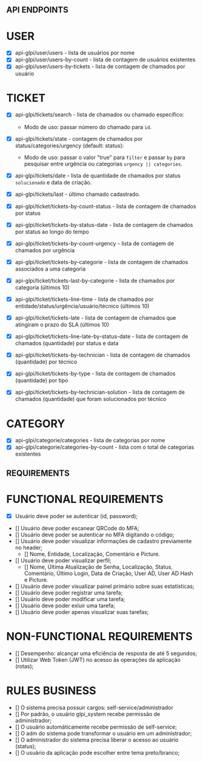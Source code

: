 
## API ENDPOINTS

# USER
- [x] api-glpi/user/users - lista de usuários por nome
- [x] api-glpi/user/users-by-count - lista de contagem de usuários existentes
- [x] api-glpi/user/users-by-tickets - lista de contagem de chamados por usuário

# TICKET
- [x] api-glpi/tickets/search - lista de chamados ou chamado específico:
  - Modo de uso: passar número do chamado para `id`.

- [x] api-glpi/tickets/state - contagem de chamados por status/categories/urgency (default: status):
  - Modo de uso: passar o valor "true" para `filter` e passar `by` para pesquisar entre urgência ou categorias `urgency || categories`.

- [x] api-glpi/tickets/date - lista de quantidade de chamados por status `solucionado` e data de criação.  

- [x] api-glpi/tickets/last - último chamado cadastrado.

- [x] api-glpi/ticket/tickets-by-count-status - lista de contagem de chamados por status
- [x] api-glpi/ticket/tickets-by-status-date - lista de contagem de chamados por status ao longo do tempo
- [x] api-glpi/ticket/tickets-by-count-urgency - lista de contagem de chamados por urgência
- [x] api-glpi/ticket/tickets-by-categorie - lista de contagem de chamados associados a uma categoria
- [x] api-glpi/ticket/tickets-last-by-categorie - lista de chamados por categoria (últimos 10)
- [x] api-glpi/ticket/tickets-line-time - lista de chamados por entidade/status/urgência/usuário/técnico (últimos 10)
- [x] api-glpi/ticket/tickets-late - lista de contagem de chamados que atingiram o prazo do SLA (últimos 10)
- [x] api-glpi/ticket/tickets-line-late-by-status-date - lista de contagem de chamados (quantidade) por status e data
- [x] api-glpi/ticket/tickets-by-technician - lista de contagem de chamados (quantidade) por técnico
- [x] api-glpi/ticket/tickets-by-type - lista de contagem de chamados (quantidade) por tipo
- [x] api-glpi/ticket/tickets-by-technician-solution - lista de contagem de chamados (quantidade) que foram solucionados por técnico

# CATEGORY
- [x] api-glpi/categorie/categories - lista de categorias por nome
- [x] api-glpi/categorie/categories-by-count - lista com o total de categorias existentes

## REQUIREMENTS

# FUNCTIONAL REQUIREMENTS
- [x] Usuário deve poder se autenticar (id, password);
- [] Usuário deve poder escanear QRCode do MFA;
- [] Usuário deve poder se autenticar no MFA digitando o código;
- [] Usuário deve poder visualizar informações de cadastro previamente no header;
  - [] Nome, Entidade, Localização, Comentário e Picture.
- [] Usuário deve poder visualizar perfil;
  - [] Nome, Última Atualização de Senha, Localização, Status, Comentário, Último Login, Data de Criação, User AD, User AD Hash e Picture.
- [] Usuário deve poder visualizar painel primário sobre suas estatísticas; 
- [] Usuário deve poder registrar uma tarefa;
- [] Usuário deve poder modificar uma tarefa;
- [] Usuário deve poder exluir uma tarefa;
- [] Usuário deve poder apenas visualizar suas tarefas;

# NON-FUNCTIONAL REQUIREMENTS
- [] Desempenho: alcançar uma eficiência de resposta de até 5 segundos;
- [] Utilizar Web Token (JWT) no acesso às operações da aplicação (rotas);

# RULES BUSINESS
- [] O sistema precisa possuir cargos: self-service/administrador
- [] Por padrão, o usuário glpi_system recebe permissão de administrador;
- [] O usuário automáticamente recebe permissão de self-service;
- [] O adm do sistema pode transformar o usuário em um administrador;
- [] O administrador do sistema precisa liberar o acesso ao usuário (status);
- [] O usuário da aplicação pode escolher entre tema preto/branco;

